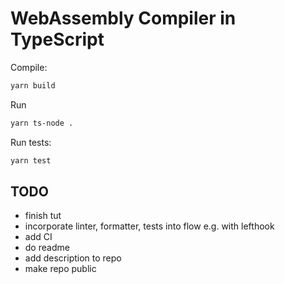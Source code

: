 # WebAssembly Compiler in TypeScript

Compile:

```bash
yarn build
```

Run

```bash
yarn ts-node .
```

Run tests:

```bash
yarn test
```

## TODO

- finish tut
- incorporate linter, formatter, tests into flow e.g. with lefthook
- add CI
- do readme
- add description to repo
- make repo public
